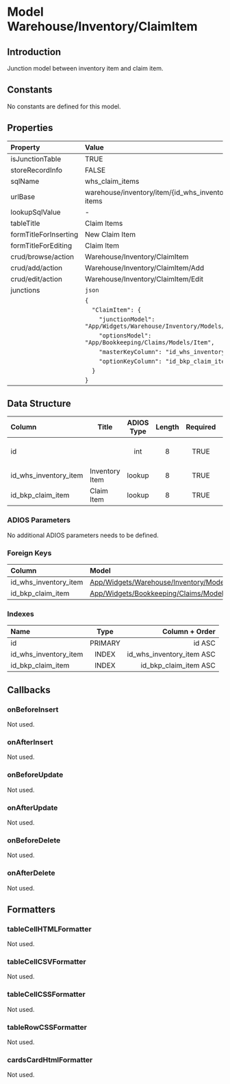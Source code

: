 # Model Warehouse/Inventory/ClaimItem

## Introduction

Junction model between inventory item and claim item.

## Constants

No constants are defined for this model.

## Properties
| Property              | Value                                                              |
| :-------------------- | :----------------------------------------------------------------- |
| isJunctionTable       | TRUE                                                               |
| storeRecordInfo       | FALSE                                                              |
| sqlName               | whs_claim_items                                                    |
| urlBase               | warehouse/inventory/item/{id_whs_inventory_item}/claim-items       |
| lookupSqlValue        | -                                                                  |
| tableTitle            | Claim Items                                                        |
| formTitleForInserting | New Claim Item                                                     |
| formTitleForEditing   | Claim Item                                                         |
| crud/browse/action    | Warehouse/Inventory/ClaimItem                                      |
| crud/add/action       | Warehouse/Inventory/ClaimItem/Add                                  |
| crud/edit/action      | Warehouse/Inventory/ClaimItem/Edit                                 |
| junctions             | `json`                                                             |
|                       | `{`                                                                |
|                       | `  "ClaimItem": {`                                                 |
|                       | `    "junctionModel": "App/Widgets/Warehouse/Inventory/Models/ClaimItem",` |
|                       | `    "optionsModel": "App/Bookkeeping/Claims/Models/Item",`        |
|                       | `    "masterKeyColumn": "id_whs_inventory_item",`                  |
|                       | `    "optionKeyColumn": "id_bkp_claim_item",`                      |
|                       | `  }`                                                              |
|                       | `}`                                                                |

## Data Structure

| Column                | Title          | ADIOS Type | Length | Required | Notes            |
| :-------------------- | -------------- | :--------: | :----: | :------: | :--------------- |
| id                    |                |    int     |   8    |   TRUE   | Unique record ID |
| id_whs_inventory_item | Inventory Item |   lookup   |   8    |   TRUE   |                  |
| id_bkp_claim_item     | Claim Item     |   lookup   |   8    |   TRUE   |                  |

### ADIOS Parameters

No additional ADIOS parameters needs to be defined.

### Foreign Keys

| Column                | Model                                                                                    | Relation | OnUpdate | OnDelete |
| :-------------------- | :--------------------------------------------------------------------------------------- | :------: | -------- | -------- |
| id_whs_inventory_item | [App/Widgets/Warehouse/Inventory/Models/Item](./Item.md)                                 |   1:N    | Cascade  | Restrict |
| id_bkp_claim_item     | [App/Widgets/Bookkeeping/Claims/Models/Item](../../../Bookkeeping/Claims/Models/Item.md) |   1:N    | Cascade  | Cascade  |


### Indexes

| Name                  |  Type   |            Column + Order |
| :-------------------- | :-----: | ------------------------: |
| id                    | PRIMARY |                    id ASC |
| id_whs_inventory_item |  INDEX  | id_whs_inventory_item ASC |
| id_bkp_claim_item     |  INDEX  |     id_bkp_claim_item ASC |

## Callbacks

### onBeforeInsert

Not used.

### onAfterInsert

Not used.

### onBeforeUpdate

Not used.

### onAfterUpdate

Not used.

### onBeforeDelete

Not used.

### onAfterDelete

Not used.

## Formatters

### tableCellHTMLFormatter

Not used.

### tableCellCSVFormatter

Not used.

### tableCellCSSFormatter

Not used.

### tableRowCSSFormatter

Not used.

### cardsCardHtmlFormatter

Not used.
